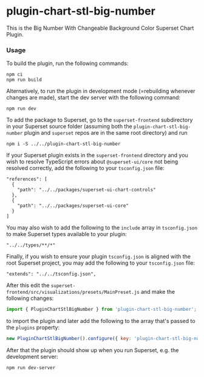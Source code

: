 # plugin-chart-stl-big-number

This is the Big Number With Changeable Background Color Superset Chart Plugin.

### Usage

To build the plugin, run the following commands:

```
npm ci
npm run build
```

Alternatively, to run the plugin in development mode (=rebuilding whenever changes are made), start the dev server with the following command:

```
npm run dev
```

To add the package to Superset, go to the `superset-frontend` subdirectory in your Superset source folder (assuming both the `plugin-chart-stl-big-number` plugin and `superset` repos are in the same root directory) and run
```
npm i -S ../../plugin-chart-stl-big-number
```

If your Superset plugin exists in the `superset-frontend` directory and you wish to resolve TypeScript errors about `@superset-ui/core` not being resolved correctly, add the following to your `tsconfig.json` file:

```
"references": [
  {
    "path": "../../packages/superset-ui-chart-controls"
  },
  {
    "path": "../../packages/superset-ui-core"
  }
]
```

You may also wish to add the following to the `include` array in `tsconfig.json` to make Superset types available to your plugin:

```
"../../types/**/*"
```

Finally, if you wish to ensure your plugin `tsconfig.json` is aligned with the root Superset project, you may add the following to your `tsconfig.json` file:

```
"extends": "../../tsconfig.json",
```

After this edit the `superset-frontend/src/visualizations/presets/MainPreset.js` and make the following changes:

```js
import { PluginChartStlBigNumber } from 'plugin-chart-stl-big-number';
```

to import the plugin and later add the following to the array that's passed to the `plugins` property:
```js
new PluginChartStlBigNumber().configure({ key: 'plugin-chart-stl-big-number' }),
```

After that the plugin should show up when you run Superset, e.g. the development server:

```
npm run dev-server
```
